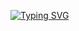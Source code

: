 <a href="https://git.io/typing-svg"><img src="https://readme-typing-svg.demolab.com?font=Fira+Code&pause=1000&color=3D3FF7&background=FFDC3900&center=true&vCenter=true&width=435&lines=Hi!+I'm+Pavel.+Nice+to+meet+you!;It's+never+too+late+to+learn.;The+road+will+be+mastered+by+the+walking." alt="Typing SVG" /></a>
